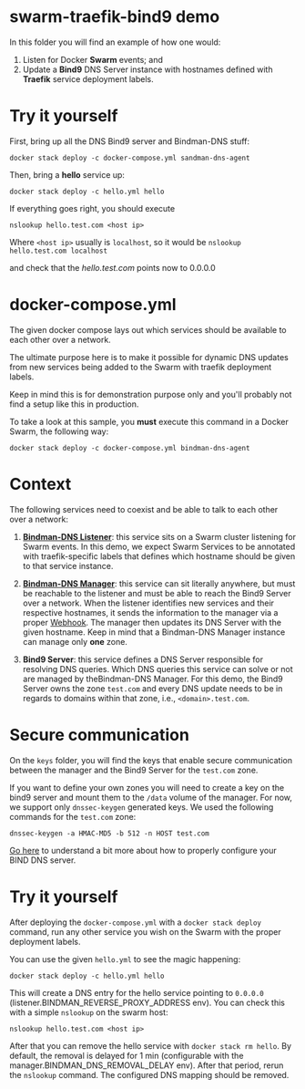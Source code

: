 # swarm-traefik-bind9 demo

In this folder you will find an example of how one would:

1. Listen for Docker **Swarm** events; and
2. Update a **Bind9** DNS Server instance with hostnames defined with **Traefik** service deployment labels.

# Try it yourself

First, bring up all the DNS Bind9 server and Bindman-DNS stuff:

`docker stack deploy -c docker-compose.yml sandman-dns-agent`

Then, bring a **hello** service up:

`docker stack deploy -c hello.yml hello`

If everything goes right, you should execute 

`nslookup hello.test.com <host ip>`

Where `<host ip>` usually is `localhost`, so it would be `nslookup hello.test.com localhost`

and check that the *hello.test.com* points now to 0.0.0.0

# docker-compose.yml

The given docker compose lays out which services should be available to each other over a network.

The ultimate purpose here is to make it possible for dynamic DNS updates from new services being added to the Swarm with traefik deployment labels. 

Keep in mind this is for demonstration purpose only and you'll probably not find a setup like this in production.

To take a look at this sample, you **must** execute this command in a Docker Swarm, the following way:

```
docker stack deploy -c docker-compose.yml bindman-dns-agent
```

# Context

The following services need to coexist and be able to talk to each other over a network:

1. [**Bindman-DNS Listener**](https://github.com/labbsr0x/bindman-dns-listener): this service sits on a Swarm cluster listening for Swarm events. 
In this demo, we expect Swarm Services to be annotated with traefik-specific labels that defines which hostname should be given to that service instance.

2. [**Bindman-DNS Manager**](https://github.com/labbsr0x/bindman-dns-manager): this service can sit literally anywhere, but must be reachable to the listener and must be able to reach the Bind9 Server over a network. When the listener identifies new services and their respective hostnames, it sends the information to the manager via a proper [Webhook](https://github.com/labbsr0x/bindman-dns-webhook). The manager then updates its DNS Server with the given hostname. Keep in mind that a Bindman-DNS Manager instance can manage only **one** zone.

3. **Bind9 Server**: this service defines a DNS Server responsible for resolving DNS queries. Which DNS queries this service can solve or not are managed by theBindman-DNS Manager.
For this demo, the Bind9 Server owns the zone `test.com` and every DNS update needs to be in regards to domains within that zone, i.e., `<domain>.test.com`. 

# Secure communication

On the `keys` folder, you will find the keys that enable secure communication between the manager and the Bind9 Server for the `test.com` zone.

If you want to define your own zones you will need to create a key on the bind9 server and mount them to the `/data` volume of the manager. For now, we support only `dnssec-keygen` generated keys. We used the following commands for the `test.com` zone:

```
dnssec-keygen -a HMAC-MD5 -b 512 -n HOST test.com
```

[Go here](http://www.firewall.cx/linux-knowledgebase-tutorials/system-and-network-services/831-linux-bind-ipadd-data-file.html) to understand a bit more about how to properly configure your BIND DNS server.

# Try it yourself

After deploying the `docker-compose.yml` with a `docker stack deploy` command, run any other service you wish on the Swarm with the proper deployment labels.

You can use the given `hello.yml` to see the magic happening:

```
docker stack deploy -c hello.yml hello
```

This will create a DNS entry for the hello service pointing to `0.0.0.0` (listener.BINDMAN_REVERSE_PROXY_ADDRESS env). You can check this with a simple `nslookup` on the swarm host:

```
nslookup hello.test.com <host ip>
```

After that you can remove the hello service with `docker stack rm hello`. 
By default, the removal is delayed for 1 min (configurable with the manager.BINDMAN_DNS_REMOVAL_DELAY env). After that period, rerun the `nslookup` command.
The configured DNS mapping should be removed.

